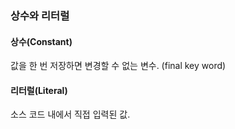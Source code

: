 ### 상수와 리터럴

#### 상수(Constant)

값을 한 번 저장하면 변경할 수 없는 변수. (final key word)

#### 리터럴(Literal)

소스 코드 내에서 직접 입력된 값.